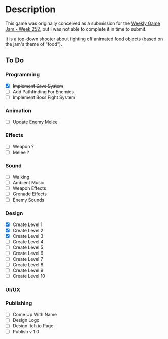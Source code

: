 # Description
This game was originally conceived as a submission for the [Weekly Game Jam - Week 252](https://itch.io/jam/weekly-game-jam-252), but I was not able to complete it in time to submit.

It is a top-down shooter about fighting off animated food objects (based on the jam's theme of "food").

## To Do

### Programming
- [x] ~~Implement Save System~~
- [ ] Add Pathfinding For Enemies
- [ ] Implement Boss Fight System

### Animation
- [ ] Update Enemy Melee

### Effects
- [ ] Weapon ?
- [ ] Melee ?

### Sound
- [ ] Walking
- [ ] Ambient Music
- [ ] Weapon Effects
- [ ] Grenade Effects
- [ ] Enemy Sounds

### Design
- [x] Create Level 1
- [x] Create Level 2
- [x] Create Level 3
- [ ] Create Level 4
- [ ] Create Level 5
- [ ] Create Level 6
- [ ] Create Level 7
- [ ] Create Level 8
- [ ] Create Level 9
- [ ] Create Level 10

### UI/UX
 
### Publishing
- [ ] Come Up With Name
- [ ] Design Logo
- [ ] Design Itch.io Page
- [ ] Publish v 1.0